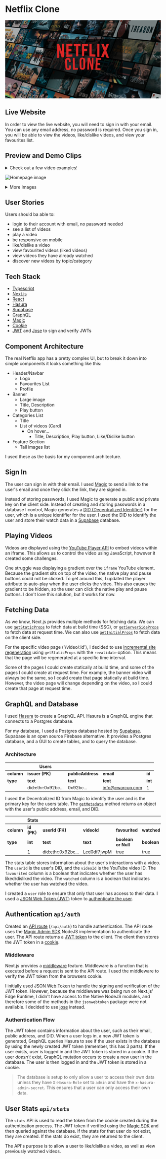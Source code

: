 # Netflix Clone

![Netflix Clone](/public/static/netflix-clone-preview.png)

## Live Website

In order to view the live website, you will need to sign in with your email. You can use any email address, no password is required. Once you sign in, you will be able to view the videos, like/dislike videos, and view your favourites list.

## Preview and Demo Clips

<details>
<summary>Check out a few video examples!</summary>
<br>

![Login Process with Magic](https://media3.giphy.com/media/ymP37FR6ysb0UO9PYM/giphy.gif?cid=790b761178b5bdd93f316a49ab10f9c0b61ac857e9298293&rid=giphy.gif&ct=g)

![Discover videos, like/dislike](https://media4.giphy.com/media/Uk04F9P3ZNA3OtHQgU/giphy.gif?cid=790b76115f93b8db3499249e81a7615dcc3eba21a39983d6&rid=giphy.gif&ct=g)

![View and like a video](https://media4.giphy.com/media/t0DtMGwAEDO5g6xm37/giphy.gif?cid=790b76119e93a37ef0ce97369eec93c35df70d3c2952f1f2&rid=giphy.gif&ct=g)

</details>

![Homepage image](/public/static/readmeImages/homepage.png)

<details>
<summary>More Images</summary>
<br>

![Dynamic Pages Image](/public/static/readmeImages/dynamic-page.png)

![My-List of favourited videos](/public/static/readmeImages/my-list.png)

</details>


## User Stories

Users should ba able to:

- login to their account with email, no password needed
- see a list of videos
- play a video
- be responsive on mobile
- like/dislike a video
- view favourited videos (liked videos)
- view videos they have already watched
- discover new videos by topic/category

## Tech Stack

- [Typescript](https://www.typescriptlang.org/)
- [Next.js](https://nextjs.org/)
- [React](https://reactjs.org/)
- [Hasura](https://hasura.io/)
- [Supabase](https://supabase.io/)
- [GraphQL](https://graphql.org/)
- [Magic](https://magic.link/)
- [Cookie](https://github.com/jshttp/cookie#readme)
- [JWT](https://jwt.io/) and [Jose](https://github.com/panva/jose#readme) to sign and verify JWTs

## Component Architecture

The real Netflix app has a pretty complex UI, but to break it down into simple components it looks something like this:

- Header/Navbar
  - Logo
  - Favourites List
  - Profile
- Banner
  - Large image
  - Title, Description
  - Play button
- Categories List
  - Title
  - List of videos (Card)
    - On hover...
      - Title, Description, Play button, Like/Dislike button
- Feature Section
  - Tall images list

I used these as the basis for my component architecture.

## Sign In

The user can sign in with their email. I used [Magic](https://magic.link/) to send a link to the user's email and once they click the link, they are signed in.

Instead of storing passwords, I used Magic to generate a public and private key on the client side. Instead of creating and storing passwords in a database I control, Magic generates a [DID (Decentralized Identifier)](https://magic.link/docs/auth/introduction/decentralized-id) for the user, which is a unique identifier for the user. I used the DID to identify the user and store their watch data in a [Supabase](https://supabase.com/) database.

## Playing Videos

Videos are displayed using the  [YouTube Player API](https://developers.google.com/youtube/iframe_api_reference) to embed videos within an iframe. This allows us to control the video using JavaScript, however it created some challenges.

One struggle was displaying a gradient over the `iframe` YouTube element. Because the gradient sits on top of the video, the native play and pause buttons could not be clicked. To get around this, I updated the player attribute to auto-play when the user clicks the video. This also causes the gradient to be hidden, so the user can click the native play and pause buttons. I don't love this solution, but it works for now.

## Fetching Data

As we know, Next.js provides multiple methods for fetching data. We can use [`getStaticProps`](https://nextjs.org/docs/basic-features/data-fetching/get-static-props) to fetch data at build time (SSG), or [`getServerSideProps`](https://nextjs.org/docs/basic-features/data-fetching/get-server-side-props) to fetch data at request time. We can also use [`getInitialProps`](https://nextjs.org/docs/api-reference/data-fetching/get-initial-props) to fetch data on the client side.


For the specific video page ('/video/:id'), I decided to use [incremental site regeneration](https://nextjs.org/docs/basic-features/data-fetching/incremental-static-regeneration) using `getStaticProps` with the `revalidate` option. This means that the page will be regenerated at a specific time interval.

Some of the pages I could create statically at build time, and some of the pages I could create at request time. For example, the banner video will always be the same, so I could create that page statically at build time. However, the video page will change depending on the video, so I could create that page at request time.

## GraphQL and Database

I used [Hasura](https://hasura.io/docs/latest/databases/connect-db/index/) to create a GraphQL API. Hasura is a GraphQL engine that connects to a Postgres database.

For my database, I used a Postgres database hosted by [Supabase](https://supabase.io/). Supabase is an open source Firebase alternative. It provides a Postgres database, and a GUI to create tables, and to query the database.

### Architecture

|            | Users              |                   |                  |         |
| ---------- | ------------------ | ----------------- | ---------------- | ------- |
| **column** | **issuer (PK)**    | **publicAddress** | **email**        | **id**  |
| **type**   | **text**           | **text**          | **text**         | **int** |
|            | did:ethr:0x92bc... | 0x92bc...         | info@cwarcup.com | 1       |

I used the Decentralized ID from Magic to identify the user and is the primary key for the users table. The [`getMetadata`](https://magic.link/docs/auth/api-reference/client-side-sdks/web#getmetadata) method returns an object with the user's public address, email, and DID.

|            | Stats       |                    |             |                     |             |
| ---------- | ----------- | ------------------ | ----------- | ------------------- | ----------- |
| **column** | **id (PK)** | **userId (FK)**    | **videoId** | **favourited**      | **watched** |
| **type**   | **int**     | **text**           | **text**    | **boolean or Null** | **boolean** |
|            | 1           | did:ethr:0x92bc... | Lcd0df7jwpM | true                | true        |

The stats table stores information about the user's interactions with a video. The `userId` is the user's DID, and the `videoId` is the YouTube video ID. The `favourited` column is a boolean that indicates whether the user has liked/disliked the video. The `watched` column is a boolean that indicates whether the user has watched the video.

I created a `user` role to ensure that only that user has access to their data. I used a [JSON Web Token (JWT)](https://jwt.io/introduction) token to [authenticate the user](https://hasura.io/docs/latest/auth/authentication/index/#2-jwt-json-web-token).

## Authentication `api/auth`

Created an [API route](https://nextjs.org/docs/api-routes/introduction) (`/api/auth`) to handle authentication. The API route uses the [Magic Admin SDK](https://magic.link/docs/auth/login-methods/email/integration/server-side/node) NodeJS implementation to authenticate the user. The API route returns a [JWT token](https://jwt.io/introduction) to the client. The client then stores the JWT token in a [cookie](https://github.com/jshttp/cookie#readme).

### Middleware

Next.js provides a [middleware](https://nextjs.org/docs/middleware) feature. Middleware is a function that is executed before a request is sent to the API route. I used the middleware to verify the JWT token from the browsers cookie.

I initially used [JSON Web Token](https://www.npmjs.com/package/jsonwebtoken) to handle the signing and verification of the JWT token. However, because the middleware was being run on Next.js' Edge Runtime, I didn't have access to the Native NodeJS modules, and therefore some of the methods in the `jsonwebtoken` package were not available. I decided to use [jose](https://www.npmjs.com/package/jose) instead.

### Authentication Flow

The JWT token contains information about the user, such as their email, public address, and DID. When a user logs in, a new JWT token is generated, GraphQL queries Hasura to see if the user exists in the database by using the newly created JWT token (remember, this has 3 parts).  If the user exists, user is logged in and the JWT token is stored in a cookie. If the user *doesn't* exist, GraphQL mutation occurs to create a new user in the database. The user is then logged in and the JWT token is stored in a cookie.

> The database is setup to only allow a user to access their own data unless they have `X-Hasura-Role` set to `admin` and have the `x-hasura-admin-secret`. This ensures that a user can only access their own data.

## User Stats `api/stats`

The `stats` API is used to read the token from the cookie created during the authentication process. The JWT token if verified using the [Magic SDK](https://magic.link/docs/sdk-for-web) and then queried against the database. If the stats for that user do not exist, they are created. If the stats do exist, they are returned to the client.

The API's purpose is to allow a user to like/dislike a video, as well as view previously watched videos.